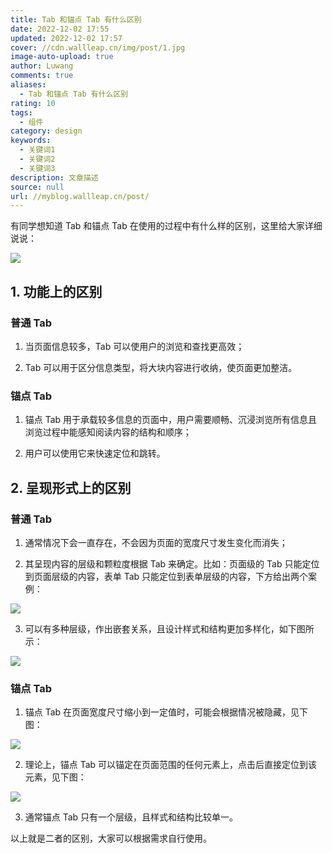 ```yaml
---
title: Tab 和锚点 Tab 有什么区别
date: 2022-12-02 17:55
updated: 2022-12-02 17:57
cover: //cdn.wallleap.cn/img/post/1.jpg
image-auto-upload: true
author: Luwang
comments: true
aliases:
  - Tab 和锚点 Tab 有什么区别
rating: 10
tags:
  - 组件
category: design
keywords:
  - 关键词1
  - 关键词2
  - 关键词3
description: 文章描述
source: null
url: //myblog.wallleap.cn/post/
---
```


有同学想知道 Tab 和锚点 Tab 在使用的过程中有什么样的区别，这里给大家详细说说：

![](https://cdn.wallleap.cn/img/pic/illustrtion/202212021755351.png)

## 1. 功能上的区别

### 普通 Tab

1. 当页面信息较多，Tab 可以使用户的浏览和查找更高效；

2. Tab 可以用于区分信息类型，将大块内容进行收纳，使页面更加整洁。

### 锚点 Tab

1. 锚点 Tab 用于承载较多信息的页面中，用户需要顺畅、沉浸浏览所有信息且浏览过程中能感知阅读内容的结构和顺序；

2. 用户可以使用它来快速定位和跳转。

## 2. 呈现形式上的区别

### 普通 Tab

1. 通常情况下会一直存在，不会因为页面的宽度尺寸发生变化而消失；

2. 其呈现内容的层级和颗粒度根据 Tab 来确定。比如：页面级的 Tab 只能定位到页面层级的内容，表单 Tab 只能定位到表单层级的内容，下方给出两个案例：

![](https://cdn.wallleap.cn/img/pic/illustrtion/202212021756546.png)

3. 可以有多种层级，作出嵌套关系，且设计样式和结构更加多样化，如下图所示：

![](https://cdn.wallleap.cn/img/pic/illustrtion/202212021756694.png)

### 锚点 Tab

1. 锚点 Tab 在页面宽度尺寸缩小到一定值时，可能会根据情况被隐藏，见下图：

![](https://cdn.wallleap.cn/img/pic/illustrtion/202212021757596.png)

2. 理论上，锚点 Tab 可以锚定在页面范围的任何元素上，点击后直接定位到该元素，见下图：

![](https://cdn.wallleap.cn/img/pic/illustrtion/202212021757993.png)

3. 通常锚点 Tab 只有一个层级，且样式和结构比较单一。

以上就是二者的区别，大家可以根据需求自行使用。
